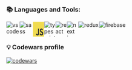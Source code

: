 ### 📚 Languages and Tools:
<img align="left" src="https://camo.githubusercontent.com/5fa137d222dde7b69acd22c6572a065ce3656e6ffa1f5e88c1b5c7a935af3cc6/68747470733a2f2f63646e2e6a7364656c6976722e6e65742f67682f64657669636f6e732f64657669636f6e2f69636f6e732f7673636f64652f7673636f64652d6f726967696e616c2e737667" alt="vscode" width="35" height="40" data-canonical-src="https://cdn.jsdelivr.net/gh/devicons/devicon/icons/vscode/vscode-original.svg" style="max-width: 100%;" />
<img align="left" src="https://camo.githubusercontent.com/26901b819fb10ef4e2c652aa40e24775247664d84a7597bebb66898a24dddedd/68747470733a2f2f63646e2e6a7364656c6976722e6e65742f67682f64657669636f6e732f64657669636f6e2f69636f6e732f736173732f736173732d6f726967696e616c2e737667" alt="sass" width="35" height="35" data-canonical-src="https://cdn.jsdelivr.net/gh/devicons/devicon/icons/sass/sass-original.svg" style="max-width: 100%;" />
<img align="left" src="https://raw.githubusercontent.com/devicons/devicon/master/icons/javascript/javascript-original.svg" alt="javascript" width="30" height="40" style="max-width: 100%;" />
<img align="left" src="https://upload.wikimedia.org/wikipedia/commons/4/4c/Typescript_logo_2020.svg" alt="typescript" width="30" height="40" style="max-width: 100%;" />
<img align="left" src="https://upload.wikimedia.org/wikipedia/commons/a/a7/React-icon.svg" alt="react" width="30" height="40" style="max-width: 100%;" />
<img align="left" src="https://upload.wikimedia.org/wikipedia/commons/8/8e/Nextjs-logo.svg" alt="next js" width="30" height="40" style="max-width: 100%;" />
<img align="left" src="https://upload.wikimedia.org/wikipedia/commons/4/49/Redux.png" alt="redux" width="55" height="40" style="max-width: 100%;" />
<img align="left" src="https://www.gstatic.com/devrel-devsite/prod/v80bae38ba58d74b96b4842131d88ee335fbea404678aa063008110db834e2268/firebase/images/lockup.svg" alt="firebase" width="90" height="50" style="max-width: 100%;" />

<br>
<br>

### 💡 Codewars profile
[![codewars](https://www.codewars.com/users/demptd13/badges/large)](https://www.codewars.com/users/demptd13)
